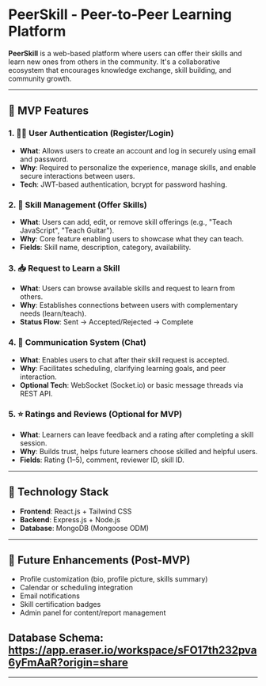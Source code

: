 # PeerSkill - Peer-to-Peer Learning Platform

**PeerSkill** is a web-based platform where users can offer their skills and learn new ones from others in the community. It's a collaborative ecosystem that encourages knowledge exchange, skill building, and community growth.

---

## 🚀 MVP Features

### 1. 🧑‍💻 User Authentication (Register/Login)
- **What**: Allows users to create an account and log in securely using email and password.
- **Why**: Required to personalize the experience, manage skills, and enable secure interactions between users.
- **Tech**: JWT-based authentication, bcrypt for password hashing.

### 2. 🎯 Skill Management (Offer Skills)
- **What**: Users can add, edit, or remove skill offerings (e.g., "Teach JavaScript", "Teach Guitar").
- **Why**: Core feature enabling users to showcase what they can teach.
- **Fields**: Skill name, description, category, availability.

### 3. 📥 Request to Learn a Skill
- **What**: Users can browse available skills and request to learn from others.
- **Why**: Establishes connections between users with complementary needs (learn/teach).
- **Status Flow**: Sent → Accepted/Rejected → Complete

### 4. 💬 Communication System (Chat)
- **What**: Enables users to chat after their skill request is accepted.
- **Why**: Facilitates scheduling, clarifying learning goals, and peer interaction.
- **Optional Tech**: WebSocket (Socket.io) or basic message threads via REST API.

### 5. ⭐ Ratings and Reviews (Optional for MVP)
- **What**: Learners can leave feedback and a rating after completing a skill session.
- **Why**: Builds trust, helps future learners choose skilled and helpful users.
- **Fields**: Rating (1–5), comment, reviewer ID, skill ID.

---

## 🧱 Technology Stack

- **Frontend**: React.js + Tailwind CSS
- **Backend**: Express.js + Node.js
- **Database**: MongoDB (Mongoose ODM)

---

## 📌 Future Enhancements (Post-MVP)

- Profile customization (bio, profile picture, skills summary)
- Calendar or scheduling integration
- Email notifications
- Skill certification badges
- Admin panel for content/report management

## Database Schema: https://app.eraser.io/workspace/sFO17th232pva6yFmAaR?origin=share
---
